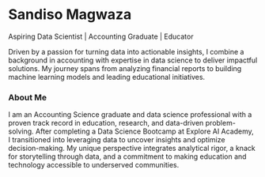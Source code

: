 # Sandiso Magwaza
Aspiring Data Scientist | Accounting Graduate | Educator

Driven by a passion for turning data into actionable insights, I combine a background in accounting with expertise in data science to deliver impactful solutions. My journey spans from analyzing financial reports to building machine learning models and leading educational initiatives.

### About Me
I am an Accounting Science graduate and data science professional with a proven track record in education, research, and data-driven problem-solving. After completing a Data Science Bootcamp at Explore AI Academy, I transitioned into leveraging data to uncover insights and optimize decision-making. My unique perspective integrates analytical rigor, a knack for storytelling through data, and a commitment to making education and technology accessible to underserved communities.
